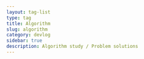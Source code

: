 ```yaml
---
layout: tag-list
type: tag
title: Algorithm
slug: algorithm
category: devlog
sidebar: true
description: Algorithm study / Problem solutions
---
```


